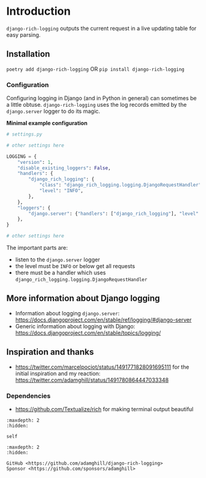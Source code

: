 # Introduction

`django-rich-logging` outputs the current request in a live updating table for easy parsing.

## Installation

`poetry add django-rich-logging` OR `pip install django-rich-logging`

### Configuration

Configuring logging in Django (and in Python in general) can sometimes be a little obtuse. `django-rich-logging` uses the log records emitted by the `django.server` logger to do its magic.

**Minimal example configuration**

```python
# settings.py

# other settings here

LOGGING = {
    "version": 1,
    "disable_existing_loggers": False,
    "handlers": {
        "django_rich_logging": {
            "class": "django_rich_logging.logging.DjangoRequestHandler",
            "level": "INFO",
        },
    },
    "loggers": {
        "django.server": {"handlers": ["django_rich_logging"], "level": "INFO"},
    },
}

# other settings here
```

The important parts are:

- listen to the `django.server` logger
- the level must be `INFO` or below get all requests
- there must be a handler which uses `django_rich_logging.logging.DjangoRequestHandler`

## More information about Django logging

- Information about logging `django.server`: https://docs.djangoproject.com/en/stable/ref/logging/#django-server
- Generic information about logging with Django: https://docs.djangoproject.com/en/stable/topics/logging/

## Inspiration and thanks

- https://twitter.com/marcelpociot/status/1491771828091695111 for the initial inspiration and my reaction: https://twitter.com/adamghill/status/1491780864447033348

### Dependencies

- https://github.com/Textualize/rich for making terminal output beautiful

```{toctree}
:maxdepth: 2
:hidden:

self
```

```{toctree}
:maxdepth: 2
:hidden:

GitHub <https://github.com/adamghill/django-rich-logging>
Sponsor <https://github.com/sponsors/adamghill>
```
